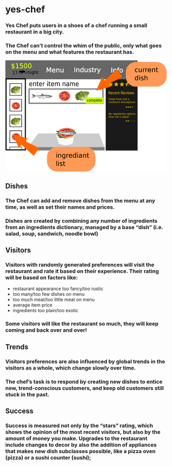# yes-chef

### Yes Chef puts users in a shoes of a chef running a small restaurant in a big city.

### The Chef can’t control the whim of the public, only what goes on the menu and what features the restaurant has.

![wireframe](/images/wireframe.png)

## Dishes

### The Chef can add and remove dishes from the menu at any time, as well as set their names and prices.

### Dishes are created by combining any number of ingredients from an ingredients dictionary, managed by a base “dish” (i.e. salad, soup, sandwich, noodle bowl)

## Visitors

### Visitors with randomly generated preferences will visit the restaurant and rate it based on their experience. Their rating will be based on factors like:
- restaurant appearance too fancy/too rustic
- too many/too few dishes on menu
- too much meat/too little meat on menu
- average item price
- ingredients too plain/too exotic

### **Some visitors will like the restaurant so much, they will keep coming and back over and over!**

## Trends

### Visitors preferences are also influenced by global trends in the visitors as a whole, which change slowly over time.
### The chef’s task is to respond by creating new dishes to entice new, trend-conscious customers, and keep old customers still stuck in the past.

## Success

### Success is measured not only by the “stars” rating, which shows the opinion of the most recent visitors, but also by the amount of money you make. Upgrades to the restaurant include changes to decor by also the addition of appliances that makes new dish subclasses possible, like a pizza oven (pizza) or a sushi counter (sushi);
